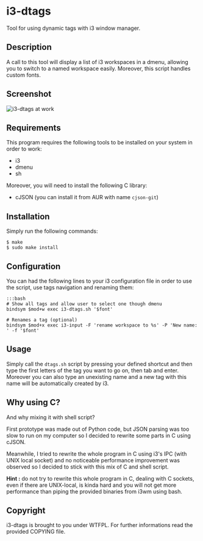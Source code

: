 # i3-dtags

Tool for using dynamic tags with i3 window manager.

## Description

A call to this tool will display a list of i3 workspaces in a dmenu, allowing
you to switch to a named workspace easily. Moreover, this script handles custom
fonts.

## Screenshot

![i3-dtags at work](http://microjoe.eu/media/projects/i3-dtags/screenshot.png)

## Requirements

This program requires the following tools to be installed on your system in
order to work:

 * i3
 * dmenu
 * sh

Moreover, you will need to install the following C library:

 * cJSON (you can install it from AUR with name `cjson-git`)

## Installation

Simply run the following commands:

```
$ make
$ sudo make install
```

## Configuration

You can had the following lines to your i3 configuration file in order to
use the script, use tags navigation and renaming them:

    :::bash
    # Show all tags and allow user to select one though dmenu
    bindsym $mod+w exec i3-dtags.sh '$font'

    # Renames a tag (optional)
    bindsym $mod+x exec i3-input -F 'rename workspace to %s' -P 'New name: ' -f '$font'

## Usage

Simply call the `dtags.sh` script by pressing your defined shortcut and then
type the first letters of the tag you want to go on, then tab and enter.
Moreover you can also type an unexisting name and a new tag with this name
will be automatically created by i3.

## Why using C?

And why mixing it with shell script?

First prototype was made out of Python code, but JSON parsing was too slow to
run on my computer so I decided to rewrite some parts in C using cJSON.

Meanwhile, I tried to rewrite the whole program in C using i3's IPC (with UNIX
local socket) and no noticeable performance improvement was observed so I
decided to stick with this mix of C and shell script.

**Hint :** do not try to rewrite this whole program in C, dealing with C
sockets, even if there are UNIX-local, is kinda hard and you will not get more
performance than piping the provided binaries from i3wm using bash.

## Copyright

i3-dtags is brought to you under WTFPL. For further informations read the
provided COPYING file.

